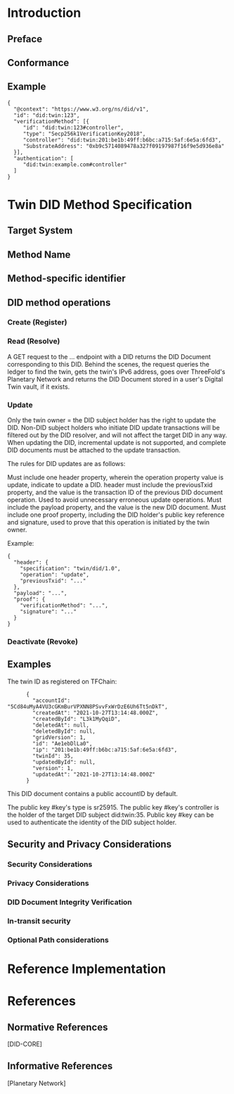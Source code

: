 # Introduction

## Preface

## Conformance

## Example

``` 
{
  "@context": "https://www.w3.org/ns/did/v1",
  "id": "did:twin:123",
  "verificationMethod": [{
     "id": "did:twin:123#controller",
     "type": "Secp256k1VerificationKey2018",
     "controller": "did:twin:201:be1b:49ff:b6bc:a715:5af:6e5a:6fd3",
     "SubstrateAddress": "0xb9c5714089478a327f09197987f16f9e5d936e8a"
  }],
  "authentication": [
     "did:twin:example.com#controller"
  ]
}
``` 

# Twin DID Method Specification

## Target System

## Method Name

## Method-specific identifier

## DID method operations

### Create (Register)



### Read (Resolve)

A GET request to the ... endpoint with a DID returns the DID Document corresponding to this DID. Behind the scenes, the request queries the ledger to find the twin, gets the twin's IPv6 address, goes over ThreeFold's Planetary Network and returns the DID Document stored in a user's Digital Twin vault, if it exists.

### Update

Only the twin owner = the DID subject holder has the right to update the DID. Non-DID subject holders who initiate DID update transactions will be filtered out by the DID resolver, and will not affect the target DID in any way. When updating the DID, incremental update is not supported, and complete DID documents must be attached to the update transaction.

The rules for DID updates are as follows:

Must include one header property, wherein the operation property value is update, indicate to update a DID.
header must include the previousTxid property, and the value is the transaction ID of the previous DID document operation. Used to avoid unnecessary erroneous update operations.
Must include the payload property, and the value is the new DID document.
Must include one proof property, including the DID holder's public key reference and signature, used to prove that this operation is initiated by the twin owner.

Example: 

``` 
{
  "header": {
    "specification": "twin/did/1.0",
    "operation": "update",
    "previousTxid": "..."
  },
  "payload": "...",
  "proof": {
    "verificationMethod": "...",
    "signature": "..."
  }
}
``` 

### Deactivate (Revoke)

## Examples

The twin ID as registered on TFChain: 
``` 
      {
        "accountId": "5Cd84uMyA4VU3cGKmBurVPXNN8PSvvFxWrDzE6Uh6Tt5nDkT",
        "createdAt": "2021-10-27T13:14:48.000Z",
        "createdById": "L3k1MyQqiD",
        "deletedAt": null,
        "deletedById": null,
        "gridVersion": 1,
        "id": "Ae1ebDlLa0",
        "ip": "201:be1b:49ff:b6bc:a715:5af:6e5a:6fd3",
        "twinId": 35,
        "updatedById": null,
        "version": 1,
        "updatedAt": "2021-10-27T13:14:48.000Z"
      }
``` 

This DID document contains a public accountID by default. 

The public key #key's type is sr25915.
The public key #key's controller is the holder of the target DID subject did:twin:35.
Public key #key can be used to authenticate the identity of the DID subject holder.

## Security and Privacy Considerations

### Security Considerations

### Privacy Considerations

### DID Document Integrity Verification

### In-transit security

### Optional Path considerations 

# Reference Implementation

# References

## Normative References

[DID-CORE]

## Informative References

[Planetary Network]
